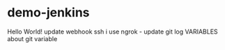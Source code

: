 # demo-jenkins
Hello World!
update webhook ssh
i use ngrok - update
git log
VARIABLES
about git variable
